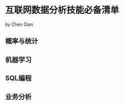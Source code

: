 # 互联网数据分析技能必备清单
  by Chen Qian

**概率与统计**
------------------------------

**机器学习**
------------------------------


**SQL编程**
------------------------------


**业务分析**
------------------------------
